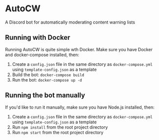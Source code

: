 # AutoCW
A Discord bot for automatically moderating content warning lists

## Running with Docker
Running AutoCW is quite simple wth Docker. Make sure you have Docker and docker-compose installed, then:
1. Create a `config.json` file in the same directory as `docker-compose.yml` using `template-config.json` as a template
2. Build the bot: `docker-compose build`
3. Run the bot: `docker-compose up -d`

## Running the bot manually
If you'd like to run it manually, make sure you have Node.js installed, then:
1. Create a `config.json` file in the same directory as `docker-compose.yml` using `template-config.json` as a template
2. Run `npm install` from the root project directory
3. Run `npm start` from the root project directory